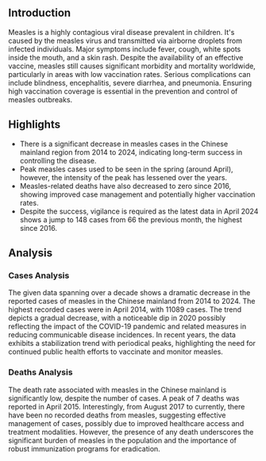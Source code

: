 ## Introduction

Measles is a highly contagious viral disease prevalent in children. It's caused by the measles virus and transmitted via airborne droplets from infected individuals. Major symptoms include fever, cough, white spots inside the mouth, and a skin rash. Despite the availability of an effective vaccine, measles still causes significant morbidity and mortality worldwide, particularly in areas with low vaccination rates. Serious complications can include blindness, encephalitis, severe diarrhea, and pneumonia. Ensuring high vaccination coverage is essential in the prevention and control of measles outbreaks.

## Highlights

- There is a significant decrease in measles cases in the Chinese mainland region from 2014 to 2024, indicating long-term success in controlling the disease.<br/>
- Peak measles cases used to be seen in the spring (around April), however, the intensity of the peak has lessened over the years.<br/>
- Measles-related deaths have also decreased to zero since 2016, showing improved case management and potentially higher vaccination rates.<br/>
- Despite the success, vigilance is required as the latest data in April 2024 shows a jump to 148 cases from 66 the previous month, the highest since 2016.<br/>

## Analysis

### Cases Analysis
The given data spanning over a decade shows a dramatic decrease in the reported cases of measles in the Chinese mainland from 2014 to 2024. The highest recorded cases were in April 2014, with 11089 cases. The trend depicts a gradual decrease, with a noticeable dip in 2020 possibly reflecting the impact of the COVID-19 pandemic and related measures in reducing communicable disease incidences. In recent years, the data exhibits a stabilization trend with periodical peaks, highlighting the need for continued public health efforts to vaccinate and monitor measles.

### Deaths Analysis
The death rate associated with measles in the Chinese mainland is significantly low, despite the number of cases. A peak of 7 deaths was reported in April 2015. Interestingly, from August 2017 to currently, there have been no recorded deaths from measles, suggesting effective management of cases, possibly due to improved healthcare access and treatment modalities. However, the presence of any death underscores the significant burden of measles in the population and the importance of robust immunization programs for eradication.

